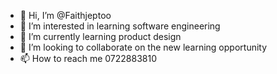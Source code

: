 - 👋 Hi, I’m @Faithjeptoo
- 👀 I’m interested in learning software engineering
- 🌱 I’m currently learning product design
- 💞️ I’m looking to collaborate on the new learning opportunity
- 📫 How to reach me 0722883810

<!---
Faithjeptoo/Faithjeptoo is a ✨ special ✨ repository because its `README.md` (this file) appears on your GitHub profile.
You can click the Preview link to take a look at your changes.
--->
